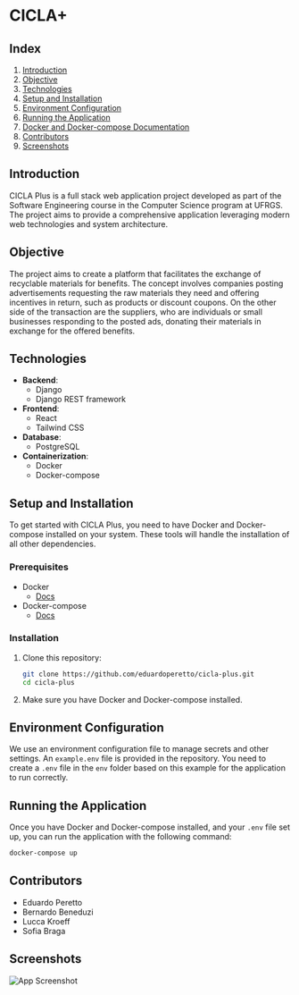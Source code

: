 # CICLA+

## Index
1. [Introduction](#introduction)
2. [Objective](#objective)
2. [Technologies](#technologies)
3. [Setup and Installation](#setup-and-installation)
4. [Environment Configuration](#environment-configuration)
5. [Running the Application](#running-the-application)
6. [Docker and Docker-compose Documentation](#docker-and-docker-compose-documentation)
7. [Contributors](#contributors)
8. [Screenshots](#screenshots)

## Introduction
CICLA Plus is a full stack web application project developed as part of the Software Engineering course in the Computer Science program at UFRGS. The project aims to provide a comprehensive application leveraging modern web technologies and system architecture.

## Objective
The project aims to create a platform that facilitates the exchange of recyclable materials for benefits. The concept involves companies posting advertisements requesting the raw materials they need and offering incentives in return, such as products or discount coupons. On the other side of the transaction are the suppliers, who are individuals or small businesses responding to the posted ads, donating their materials in exchange for the offered benefits.

## Technologies
- **Backend**: 
	- Django
	- Django REST framework
- **Frontend**: 
	- React
	- Tailwind CSS
- **Database**: 
	- PostgreSQL
- **Containerization**:
	- Docker
	- Docker-compose

## Setup and Installation
To get started with CICLA Plus, you need to have Docker and Docker-compose installed on your system. These tools will handle the installation of all other dependencies.

### Prerequisites
- Docker
	- [Docs](https://docs.docker.com/)
- Docker-compose
	- [Docs](https://docs.docker.com/compose/)

### Installation
1. Clone this repository:
    ```sh
    git clone https://github.com/eduardoperetto/cicla-plus.git
    cd cicla-plus
    ```
2. Make sure you have Docker and Docker-compose installed.

## Environment Configuration
We use an environment configuration file to manage secrets and other settings. An `example.env` file is provided in the repository. You need to create a `.env` file in the `env` folder based on this example for the application to run correctly.

## Running the Application
Once you have Docker and Docker-compose installed, and your `.env` file set up, you can run the application with the following command:
```sh
docker-compose up
```

## Contributors
- Eduardo Peretto
- Bernardo Beneduzi
- Lucca Kroeff
- Sofia Braga

## Screenshots
![App Screenshot](https://github.com/user-attachments/assets/55f1354d-a2a0-4458-9d0e-9e45c43239de)


